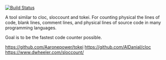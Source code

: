 [![Build Status](https://travis-ci.org/boyter/scc.svg?branch=master)](https://travis-ci.org/boyter/scc)


A tool similar to cloc, sloccount and tokei. For counting physical the lines of code, blank lines, comment lines, and physical lines of source code in many programming languages.

Goal is to be the fastest code counter possible.

https://github.com/Aaronepower/tokei
https://github.com/AlDanial/cloc
https://www.dwheeler.com/sloccount/